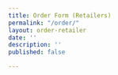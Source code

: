 ```yaml
---
title: Order Form (Retailers)
permalink: "/order/"
layout: order-retailer
date: ''
description: ''
published: false

---
```

